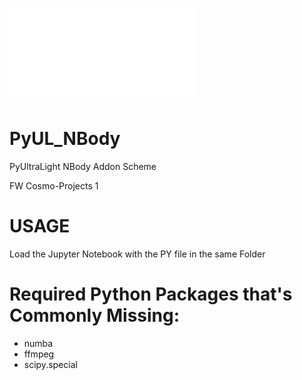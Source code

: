 ![Project Logo](Project_Logo.pdf)

# PyUL_NBody
PyUltraLight NBody Addon Scheme

FW Cosmo-Projects 1

# USAGE
Load the Jupyter Notebook with the PY file in the same Folder

# Required Python Packages that's Commonly Missing:
* numba
* ffmpeg
* scipy.special
